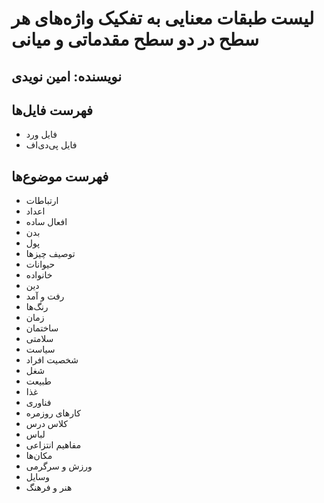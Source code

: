# لیست طبقات معنایی به تفکیک واژه­‌های هر سطح در دو سطح مقدماتی و میانی

## نویسنده: امین نویدی

## فهرست فایل‌ها
- فایل ورد
- فایل پی‌دی‌اف

## فهرست موضوع‌ها
- ارتباطات
- اعداد
- افعال ساده
- بدن
- پول
- توصیف چیزها
- حیوانات
- خانواده
- دین
- رفت و آمد
- رنگ‌ها
- زمان
- ساختمان
- سلامتی
- سیاست
- شخصیت افراد
- شغل
- طبیعت
- غذا
- فناوری
- کارهای روزمره
- کلاس درس
- لباس
- مفاهیم انتزاعی
- مکان‌ها
- ورزش و سرگرمی
- وسایل
- هنر و فرهنگ

